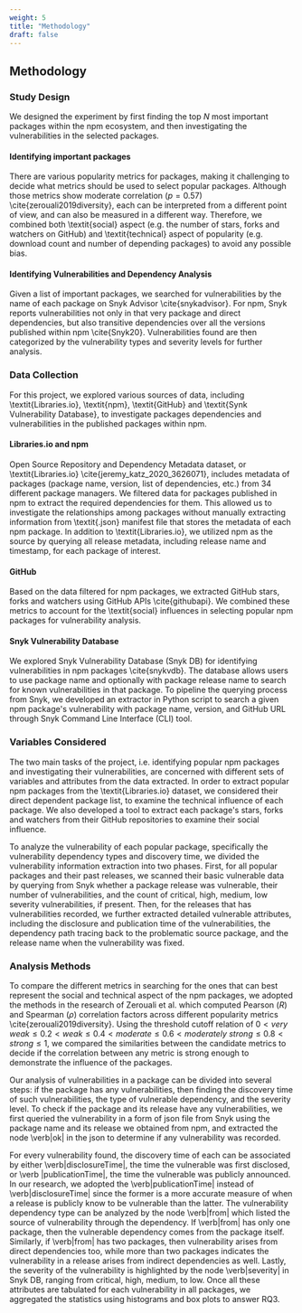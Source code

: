 ```yaml
---
weight: 5
title: "Methodology"
draft: false
---
```


## Methodology

### Study Design

We designed the experiment by first finding the top $N$ most important packages within the npm ecosystem, and then investigating the vulnerabilities in the selected packages.

#### Identifying important packages

There are various popularity metrics for packages, making it challenging to decide what metrics should be used to select popular packages. Although those metrics show moderate correlation ($p = 0.57$) \cite{zerouali2019diversity}, each can be interpreted from a different point of view, and can also be measured in a different way. Therefore, we combined both \textit{social} aspect (e.g. the number of stars, forks and watchers on GitHub) and \textit{technical} aspect of popularity (e.g. download count and number of depending packages) to avoid any possible bias.

#### Identifying Vulnerabilities and Dependency Analysis

Given a list of important packages, we searched for vulnerabilities by the name of each package on Snyk Advisor \cite{snykadvisor}. For npm, Snyk reports vulnerabilities not only in that very package and direct dependencies, but also transitive dependencies over all the versions published within npm \cite{Snyk20}. Vulnerabilities found are then categorized by the vulnerability types and severity levels for further analysis.

### Data Collection

For this project, we explored various sources of data, including \textit{Libraries.io}, \textit{npm}, \textit{GitHub} and \textit{Synk Vulnerability Database}, to investigate packages dependencies and vulnerabilities in the published packages within npm.

#### Libraries.io and npm

Open Source Repository and Dependency Metadata dataset, or \textit{Libraries.io} \cite{jeremy_katz_2020_3626071}, includes metadata of packages (package name, version, list of dependencies, etc.) from 34 different package managers. We filtered data for packages published in npm to extract the required dependencies for them. This allowed us to investigate the relationships among packages without manually extracting information from \textit{.json} manifest file that stores the metadata of each npm package. In addition to \textit{Libraries.io}, we utilized npm as the source by querying all release metadata, including release name and timestamp, for each package of interest.

#### GitHub

Based on the data filtered for npm packages, we extracted GitHub stars, forks and watchers using GitHub APIs \cite{githubapi}. We combined these metrics to account for the \textit{social} influences in selecting popular npm packages for vulnerability analysis.

#### Snyk Vulnerability Database

We explored Snyk Vulnerability Database (Snyk DB) for identifying vulnerabilities in npm packages \cite{snykvdb}. The database allows users to use package name and optionally with package release name to search for known vulnerabilities in that package. To pipeline the querying process from Snyk, we developed an extractor in Python script to search a given npm package's vulnerability with package name, version, and GitHub URL through Snyk Command Line Interface (CLI) tool.

### Variables Considered

The two main tasks of the project, i.e. identifying popular npm packages and investigating their vulnerabilities, are concerned with different sets of variables and attributes from the data extracted. In order to extract popular npm packages from the \textit{Libraries.io} dataset, we considered their direct dependent package list, to examine the technical influence of each package. We also developed a tool to extract each package's  stars, forks and watchers from their GitHub repositories to examine their social influence.

To analyze the vulnerability of each popular package, specifically the vulnerability dependency types and discovery time, we divided the vulnerability information extraction into two phases. First, for all popular packages and their past releases, we scanned their basic vulnerable data by querying from Snyk whether a package release was vulnerable, their number of vulnerabilities, and the count of critical, high, medium, low severity vulnerabilities, if present. Then, for the releases that has vulnerabilities recorded, we further extracted detailed vulnerable attributes, including the disclosure and publication time of the vulnerabilities, the dependency path tracing back to the problematic source package, and the release name when the vulnerability was fixed.

### Analysis Methods

To compare the different metrics in searching for the ones that can best represent the social and technical aspect of the npm packages, we adopted the methods in the research of Zerouali et al. which computed Pearson ($R$) and Spearman ($\rho$) correlation factors across different popularity metrics \cite{zerouali2019diversity}. Using the threshold cutoff relation of $0 < \textit{very weak} \leq 0.2 < \textit{weak} \leq 0.4 < \textit{moderate} \leq 0.6 < \textit{moderately strong} \leq 0.8 < \textit{strong} \leq 1$, we compared the similarities between the candidate metrics to decide if the correlation between any metric is strong enough to demonstrate the influence of the packages.

Our analysis of vulnerabilities in a package can be divided into several steps: if the package has any vulnerabilities, then finding the discovery time of such vulnerabilities, the type of vulnerable dependency, and the severity level. To check if the package and its release have any vulnerabilities, we first queried the vulnerability in a form of json file from Snyk using the package name and its release we obtained from npm, and extracted the node \verb|ok| in the json to determine if any vulnerability was recorded.

For every vulnerability found, the discovery time of each can be associated by either \verb|disclosureTime|, the time the vulnerable was first disclosed, or \verb |publicationTime|, the time the vulnerable was publicly announced. In our research, we adopted the \verb|publicationTime| instead of \verb|disclosureTime| since the former is a more accurate measure of when a release is publicly know to be vulnerable than the latter. The vulnerability dependency type can be analyzed by the node \verb|from| which listed the source of vulnerability through the dependency. If \verb|from| has only one package, then the vulnerable dependency comes from the package itself. Similarly, if \verb|from| has two packages, then vulnerability arises from direct dependencies too, while more than two packages indicates the vulnerability in a release arises from indirect dependencies as well. Lastly, the severity of the vulnerability is highlighted by the node \verb|severity| in Snyk DB, ranging from critical, high, medium, to low. Once all these attributes are tabulated for each vulnerability in all packages, we aggregated the statistics using histograms and box plots to answer RQ3.
